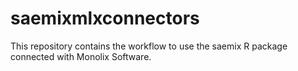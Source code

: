 # saemixmlxconnectors
This repository contains the workflow to use the saemix R package connected with Monolix Software.
